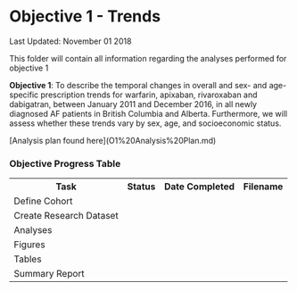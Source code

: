 Objective 1 - Trends
================
Last Updated: November 01 2018

<p>
This folder will contain all information regarding the analyses performed for objective 1
</p>
<p>
<b>Objective 1</b>: To describe the temporal changes in overall and sex- and age-specific prescription trends for warfarin, apixaban, rivaroxaban and dabigatran, between January 2011 and December 2016, in all newly diagnosed AF patients in British Columbia and Alberta. Furthermore, we will assess whether these trends vary by sex, age, and socioeconomic status.
</p>
[Analysis plan found here](O1%20Analysis%20Plan.md)

<h3>
Objective Progress Table
</h3>
<table style="width:100%">
<tr>
    <th>Task</th>
    <th>Status</th>
    <th>Date Completed</th>
    <th>Filename</th>

</tr>
<tr>
    <td>Define Cohort</td>
    <td></td>
    <td></td>
    <td></td>

</tr>
<tr>
    <td>Create Research Dataset</td>
    <td></td>
    <td></td>
    <td></td>

</tr>
    <tr>
    <td>Analyses</td>
    <td></td>
    <td></td>
    <td></td>

</tr>
    <tr>
    <td>Figures</td>
    <td></td>
    <td></td>
    <td></td>

</tr>
    <tr>
    <td>Tables</td>
    <td></td>
    <td></td>
    <td></td>

</tr>
<tr>
    <td>Summary Report</td>
    <td></td>
    <td></td>
    <td></td>

</tr>
</table>
